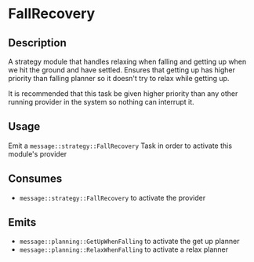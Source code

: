 # FallRecovery

## Description

A strategy module that handles relaxing when falling and getting up when we hit the ground and have settled.
Ensures that getting up has higher priority than falling planner so it doesn't try to relax while getting up.

It is recommended that this task be given higher priority than any other running provider in the system so nothing can interrupt it.

## Usage

Emit a `message::strategy::FallRecovery` Task in order to activate this module's provider

## Consumes

- `message::strategy::FallRecovery` to activate the provider

## Emits

- `message::planning::GetUpWhenFalling` to activate the get up planner
- `message::planning::RelaxWhenFalling` to activate a relax planner
